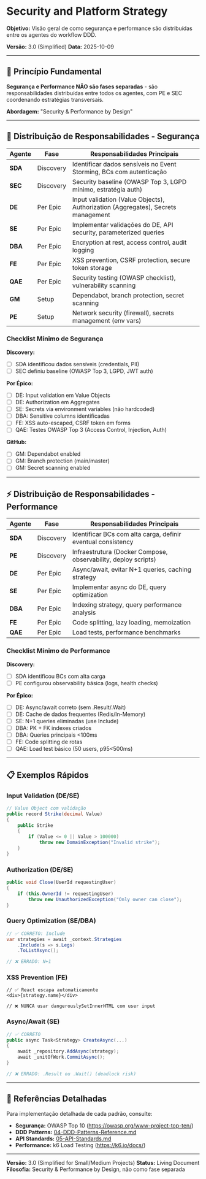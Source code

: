 # Security and Platform Strategy

**Objetivo:** Visão geral de como segurança e performance são distribuídas entre os agentes do workflow DDD.

**Versão:** 3.0 (Simplified)
**Data:** 2025-10-09

---

## 🎯 Princípio Fundamental

**Segurança e Performance NÃO são fases separadas** - são responsabilidades distribuídas entre todos os agentes, com PE e SEC coordenando estratégias transversais.

**Abordagem:** "Security & Performance by Design"

---

## 🔐 Distribuição de Responsabilidades - Segurança

| Agente | Fase | Responsabilidades Principais |
|--------|------|------------------------------|
| **SDA** | Discovery | Identificar dados sensíveis no Event Storming, BCs com autenticação |
| **SEC** | Discovery | Security baseline (OWASP Top 3, LGPD mínimo, estratégia auth) |
| **DE** | Per Epic | Input validation (Value Objects), Authorization (Aggregates), Secrets management |
| **SE** | Per Epic | Implementar validações do DE, API security, parameterized queries |
| **DBA** | Per Epic | Encryption at rest, access control, audit logging |
| **FE** | Per Epic | XSS prevention, CSRF protection, secure token storage |
| **QAE** | Per Epic | Security testing (OWASP checklist), vulnerability scanning |
| **GM** | Setup | Dependabot, branch protection, secret scanning |
| **PE** | Setup | Network security (firewall), secrets management (env vars) |

### Checklist Mínimo de Segurança

**Discovery:**
- [ ] SDA identificou dados sensíveis (credentials, PII)
- [ ] SEC definiu baseline (OWASP Top 3, LGPD, JWT auth)

**Por Épico:**
- [ ] DE: Input validation em Value Objects
- [ ] DE: Authorization em Aggregates
- [ ] SE: Secrets via environment variables (não hardcoded)
- [ ] DBA: Sensitive columns identificadas
- [ ] FE: XSS auto-escaped, CSRF token em forms
- [ ] QAE: Testes OWASP Top 3 (Access Control, Injection, Auth)

**GitHub:**
- [ ] GM: Dependabot enabled
- [ ] GM: Branch protection (main/master)
- [ ] GM: Secret scanning enabled

---

## ⚡ Distribuição de Responsabilidades - Performance

| Agente | Fase | Responsabilidades Principais |
|--------|------|------------------------------|
| **SDA** | Discovery | Identificar BCs com alta carga, definir eventual consistency |
| **PE** | Discovery | Infraestrutura (Docker Compose, observability, deploy scripts) |
| **DE** | Per Epic | Async/await, evitar N+1 queries, caching strategy |
| **SE** | Per Epic | Implementar async do DE, query optimization |
| **DBA** | Per Epic | Indexing strategy, query performance analysis |
| **FE** | Per Epic | Code splitting, lazy loading, memoization |
| **QAE** | Per Epic | Load tests, performance benchmarks |

### Checklist Mínimo de Performance

**Discovery:**
- [ ] SDA identificou BCs com alta carga
- [ ] PE configurou observability básica (logs, health checks)

**Por Épico:**
- [ ] DE: Async/await correto (sem .Result/.Wait)
- [ ] DE: Cache de dados frequentes (Redis/In-Memory)
- [ ] SE: N+1 queries eliminadas (use Include)
- [ ] DBA: PK + FK indexes criados
- [ ] DBA: Queries principais <100ms
- [ ] FE: Code splitting de rotas
- [ ] QAE: Load test básico (50 users, p95<500ms)

---

## 📋 Exemplos Rápidos

### Input Validation (DE/SE)
```csharp
// Value Object com validação
public record Strike(decimal Value)
{
    public Strike
    {
        if (Value <= 0 || Value > 100000)
            throw new DomainException("Invalid strike");
    }
}
```

### Authorization (DE/SE)
```csharp
public void Close(UserId requestingUser)
{
    if (this.OwnerId != requestingUser)
        throw new UnauthorizedException("Only owner can close");
}
```

### Query Optimization (SE/DBA)
```csharp
// ✅ CORRETO: Include
var strategies = await _context.Strategies
    .Include(s => s.Legs)
    .ToListAsync();

// ❌ ERRADO: N+1
```

### XSS Prevention (FE)
```tsx
// ✅ React escapa automaticamente
<div>{strategy.name}</div>

// ❌ NUNCA usar dangerouslySetInnerHTML com user input
```

### Async/Await (SE)
```csharp
// ✅ CORRETO
public async Task<Strategy> CreateAsync(...)
{
    await _repository.AddAsync(strategy);
    await _unitOfWork.CommitAsync();
}

// ❌ ERRADO: .Result ou .Wait() (deadlock risk)
```

---

## 🔗 Referências Detalhadas

Para implementação detalhada de cada padrão, consulte:

- **Segurança:** OWASP Top 10 (https://owasp.org/www-project-top-ten/)
- **DDD Patterns:** [04-DDD-Patterns-Reference.md](04-DDD-Patterns-Reference.md)
- **API Standards:** [05-API-Standards.md](05-API-Standards.md)
- **Performance:** k6 Load Testing (https://k6.io/docs/)

---

**Versão:** 3.0 (Simplified for Small/Medium Projects)
**Status:** Living Document
**Filosofia:** Security & Performance by Design, não como fase separada
